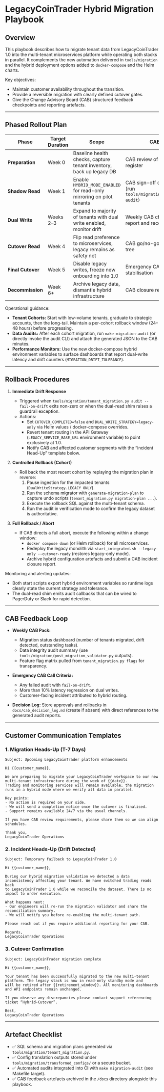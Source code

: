 # LegacyCoinTrader Hybrid Migration Playbook

## Overview

This playbook describes how to migrate tenant data from LegacyCoinTrader 1.0 into the multi-tenant microservices platform while
operating both stacks in parallel. It complements the new automation delivered in `tools/migration` and the hybrid deployment
options added to `docker-compose` and the Helm charts.

Key objectives:

* Maintain customer availability throughout the transition.
* Provide a reversible migration with clearly defined cutover gates.
* Give the Change Advisory Board (CAB) structured feedback checkpoints and reporting artefacts.

---

## Phased Rollout Plan

| Phase | Target Duration | Scope | CAB Checkpoint | Hybrid Toggles |
| ----- | --------------- | ----- | -------------- | -------------- |
| **Preparation** | Week 0 | Baseline health checks, capture tenant inventory, back up legacy DB | CAB review of migration plan and risk register | All hybrid flags off |
| **Shadow Read** | Week 1 | Enable `HYBRID_MODE_ENABLED` for read-only mirroring on pilot tenants | CAB sign-off on data parity metrics (run `tools/migration/tenant_migration.py audit`) | `HYBRID_MODE_ENABLED=true`, `DUAL_WRITE_STRATEGY=legacy-primary`, `HYBRID_READ_STRATEGY=compare` |
| **Dual Write** | Weeks 2–3 | Expand to majority of tenants with dual write enabled, monitor drift | Weekly CAB checkpoint with diff report and reconciliation sign-off | `DUAL_WRITE_STRATEGY=mirror`, `MIGRATION_DRIFT_TOLERANCE=<per tenant>` |
| **Cutover Read** | Week 4 | Flip read preference to microservices, legacy remains as safety net | CAB go/no-go with rollback decision tree | `HYBRID_READ_STRATEGY=prefer-modern`, `CUTOVER_COMPLETED=false` |
| **Final Cutover** | Week 5 | Disable legacy writes, freeze new onboarding into 1.0 | Emergency CAB call to confirm stabilisation | `CUTOVER_COMPLETED=true`, `CUTOVER_GUARDRAIL_ENABLED=true` |
| **Decommission** | Week 6+ | Archive legacy data, dismantle hybrid infrastructure | CAB closure report | Hybrid flags removed |

Operational guidance:

* **Tenant Cohorts:** Start with low-volume tenants, graduate to strategic accounts, then the long-tail. Maintain a per-cohort
  rollback window (24–48 hours) before progressing.
* **Data Audits:** After each cohort migration, run `make migration-audit` (or directly invoke the audit CLI) and attach the
  generated JSON to the CAB minutes.
* **Performance Monitors:** Use the new docker-compose hybrid environment variables to surface dashboards that report dual-write
  latency and drift counters (`MIGRATION_DRIFT_TOLERANCE`).

---

## Rollback Procedures

1. **Immediate Drift Response**
   * Triggered when `tools/migration/tenant_migration.py audit --fail-on-drift` exits non-zero or when the dual-read shim raises a
     guardrail exception.
   * Actions:
     * Set `CUTOVER_COMPLETED=false` and `DUAL_WRITE_STRATEGY=legacy-only` via Helm values / docker-compose overrides.
     * Revert tenant routing in the API Gateway (`LEGACY_SERVICE_BASE_URL` environment variable) to point exclusively at 1.0.
     * Notify CAB and affected customer segments with the “Incident Head-Up” template below.

2. **Controlled Rollback (Cohort)**
   * Roll back the most recent cohort by replaying the migration plan in reverse:
     1. Pause ingestion for the impacted tenants (`DualWriteStrategy.LEGACY_ONLY`).
     2. Run the schema migrator with `generate-migration-plan` to capture undo scripts (`tenant_migration.py migration-plan ...`).
     3. Execute the rollback SQL against the multi-tenant schema.
     4. Run the audit in verification mode to confirm the legacy dataset is authoritative.

3. **Full Rollback / Abort**
   * If CAB directs a full abort, execute the following within a change window:
     * `docker compose down` (or Helm rollback) for all microservices.
     * Redeploy the legacy monolith via `start_integrated.sh --legacy-only --cutover-ready` (restores legacy-only mode).
     * Archive hybrid configuration artefacts and submit a CAB incident closure report.

Monitoring and alerting updates:

* Both start scripts export hybrid environment variables so runtime logs clearly state the current strategy and tolerance.
* The dual-read shim emits audit callbacks that can be wired to PagerDuty or Slack for rapid detection.

---

## CAB Feedback Loop

* **Weekly CAB Pack:**
  * Migration status dashboard (number of tenants migrated, drift detected, outstanding tasks).
  * Data integrity audit summary (use `tools/migration/post_migration_validator.py` outputs).
  * Feature flag matrix pulled from `tenant_migration.py flags` for transparency.

* **Emergency CAB Call Criteria:**
  * Any failed audit with `fail-on-drift`.
  * More than 10% latency regression on dual writes.
  * Customer-facing incident attributed to hybrid routing.

* **Decision Log:** Store approvals and rollbacks in `docs/cab_decision_log.md` (create if absent) with direct references to the
  generated audit reports.

---

## Customer Communication Templates

### 1. Migration Heads-Up (T-7 Days)

```
Subject: Upcoming LegacyCoinTrader platform enhancements

Hi {{customer_name}},

We are preparing to migrate your LegacyCoinTrader workspace to our new multi-tenant infrastructure during the week of {{date}}.
Trading and monitoring services will remain available; the migration runs in a hybrid mode where we verify all data in parallel.

Key points:
- No action is required on your side.
- We will send a completion notice once the cutover is finalised.
- Support remains available 24/7 via the usual channels.

If you have CAB review requirements, please share them so we can align schedules.

Thank you,
LegacyCoinTrader Operations
```

### 2. Incident Heads-Up (Drift Detected)

```
Subject: Temporary failback to LegacyCoinTrader 1.0

Hi {{customer_name}},

During our hybrid migration validation we detected a data inconsistency affecting your tenant. We have switched trading reads back
to LegacyCoinTrader 1.0 while we reconcile the dataset. There is no impact to order execution.

What happens next:
- Our engineers will re-run the migration validator and share the reconciliation summary.
- We will notify you before re-enabling the multi-tenant path.

Please reach out if you require additional reporting for your CAB.

Regards,
LegacyCoinTrader Operations
```

### 3. Cutover Confirmation

```
Subject: LegacyCoinTrader migration complete

Hi {{customer_name}},

Your tenant has been successfully migrated to the new multi-tenant platform. The legacy stack is now in read-only standby mode and
will be retired after {{retirement_window}}. All monitoring dashboards and API endpoints remain unchanged.

If you observe any discrepancies please contact support referencing ticket “Hybrid-Cutover”.

Best,
LegacyCoinTrader Operations
```

---

## Artefact Checklist

* ✅ SQL schema and migration plans generated via `tools/migration/tenant_migration.py`.
* ✅ Config translation outputs stored under `tools/migration/transformed_configs/` or a secure bucket.
* ✅ Automated audits integrated into CI with `make migration-audit` (see Makefile target).
* ✅ CAB feedback artefacts archived in the `/docs` directory alongside this playbook.
